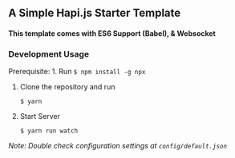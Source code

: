 ## A Simple Hapi.js Starter Template
#### This template comes with ES6 Support (Babel), & Websocket

### Development Usage

Prerequisite: 
    1. Run `$ npm install -g npx`

1. Clone the repository and run 

    `$ yarn`

2. Start Server

    `$ yarn run watch`

*Note: Double check configuration settings at `config/default.json`*

